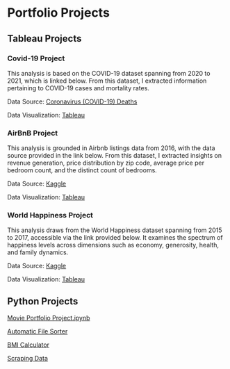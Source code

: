 # Portfolio Projects


## Tableau Projects

### Covid-19 Project

This analysis is based on the COVID-19 dataset spanning from 2020 to 2021, which is linked below. From this dataset, I extracted information pertaining to COVID-19 cases and mortality rates.

Data Source: [Coronavirus (COVID-19) Deaths](https://ourworldindata.org/coronavirus#coronavirus-country-profiles)

Data Visualization: [Tableau](https://public.tableau.com/app/profile/jordon.taylor/viz/Covid-19Tracker_17068896849370/Dashboard1)


### AirBnB Project

This analysis is grounded in Airbnb listings data from 2016, with the data source provided in the link below. From this dataset, I extracted insights on revenue generation, price distribution by zip code, average price per bedroom count, and the distinct count of bedrooms.

Data Source: [Kaggle ](https://www.kaggle.com/datasets/alexanderfreberg/airbnb-listings-2016-dataset)

Data Visualization: [Tableau](https://public.tableau.com/app/profile/jordon.taylor/viz/AirBnBFullProject_17062126734270/Dashboard1)


### World Happiness Project

This analysis draws from the World Happiness dataset spanning from 2015 to 2017, accessible via the link provided below. It examines the spectrum of happiness levels across dimensions such as economy, generosity, health, and family dynamics.

Data Source: [Kaggle](https://www.kaggle.com/datasets/unsdsn/world-happiness)

Data Visualization: [Tableau](https://public.tableau.com/app/profile/jordon.taylor/viz/WorldHappinessV2_17062854353530/Trends)


## Python Projects

[Movie Portfolio Project.ipynb](https://github.com/JordonT98/Portfolio-Projects/blob/main/Movie%20Portfolio%20Project.ipynb)

[Automatic File Sorter](https://github.com/JordonT98/Portfolio-Projects/blob/main/Automatic%20File%20Sorter.ipynb)

[BMI Calculator](https://github.com/JordonT98/Portfolio-Projects/blob/main/BMI%20Calculator.ipynb)

[Scraping Data](https://github.com/JordonT98/Portfolio-Projects/blob/main/Scraping%20Data.ipynb)
